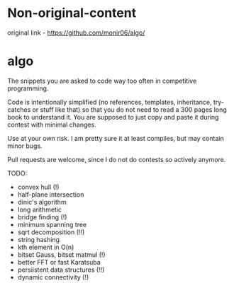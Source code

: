 # Non-original-content
original link - https://github.com/monir06/algo/
# algo
The snippets you are asked to code way too often in competitive programming.

Code is intentionally simplified (no references, templates, inheritance, try-catches or stuff like that) so that you do not need to read a 300 pages long book to understand it. You are supposed to just copy and paste it during contest with minimal changes.

Use at your own risk. I am pretty sure it at least compiles, but may contain minor bugs.

Pull requests are welcome, since I do not do contests so actively anymore.

TODO:
* convex hull (!)
* half-plane intersection
* dinic's algorithm
* long arithmetic
* bridge finding (!)
* minimum spanning tree
* sqrt decomposition (!!)
* string hashing
* kth element in O(n)
* bitset Gauss, bitset matmul (!)
* better FFT or fast Karatsuba
* persiistent data structures (!!)
* dynamic connectivity (!)
